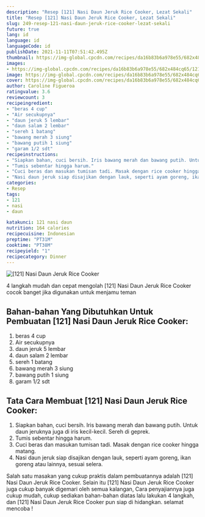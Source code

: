 ```yaml
---
description: "Resep [121] Nasi Daun Jeruk Rice Cooker, Lezat Sekali"
title: "Resep [121] Nasi Daun Jeruk Rice Cooker, Lezat Sekali"
slug: 249-resep-121-nasi-daun-jeruk-rice-cooker-lezat-sekali
future: true
lang: id
language: id
languageCode: id
publishDate: 2021-11-11T07:51:42.495Z 
thumbnail: https://img-global.cpcdn.com/recipes/da16b83b6a978e55/682x484cq65/121-nasi-daun-jeruk-rice-cooker-foto-resep-utama.png
images:
- https://img-global.cpcdn.com/recipes/da16b83b6a978e55/682x484cq65/121-nasi-daun-jeruk-rice-cooker-foto-resep-utama.png
image: https://img-global.cpcdn.com/recipes/da16b83b6a978e55/682x484cq65/121-nasi-daun-jeruk-rice-cooker-foto-resep-utama.png
cover: https://img-global.cpcdn.com/recipes/da16b83b6a978e55/682x484cq65/121-nasi-daun-jeruk-rice-cooker-foto-resep-utama.png
author: Caroline Figueroa
ratingvalue: 3.6
reviewcount: 3
recipeingredient:
- "beras 4 cup"
- "Air secukupnya"
- "daun jeruk 5 lembar"
- "daun salam 2 lembar"
- "sereh 1 batang"
- "bawang merah 3 siung"
- "bawang putih 1 siung"
- "garam 1/2 sdt"
recipeinstructions:
- "Siapkan bahan, cuci bersih. Iris bawang merah dan bawang putih. Untuk daun jeruknya juga di iris kecil-kecil. Sereh di geprek."
- "Tumis sebentar hingga harum."
- "Cuci beras dan masukan tumisan tadi. Masak dengan rice cooker hingga matang."
- "Nasi daun jeruk siap disajikan dengan lauk, seperti ayam goreng, ikan goreng atau lainnya, sesuai selera."
categories:
- Resep
tags:
- 121
- nasi
- daun

katakunci: 121 nasi daun 
nutrition: 164 calories
recipecuisine: Indonesian
preptime: "PT31M"
cooktime: "PT38M"
recipeyield: "1"
recipecategory: Dinner
---
```



![[121] Nasi Daun Jeruk Rice Cooker](https://img-global.cpcdn.com/recipes/da16b83b6a978e55/682x484cq65/121-nasi-daun-jeruk-rice-cooker-foto-resep-utama.png)

4 langkah mudah dan cepat mengolah  [121] Nasi Daun Jeruk Rice Cooker cocok banget jika digunakan untuk menjamu teman

<!--inarticleads1-->

## Bahan-bahan Yang Dibutuhkan Untuk Pembuatan [121] Nasi Daun Jeruk Rice Cooker:

1. beras 4 cup
1. Air secukupnya
1. daun jeruk 5 lembar
1. daun salam 2 lembar
1. sereh 1 batang
1. bawang merah 3 siung
1. bawang putih 1 siung
1. garam 1/2 sdt



<!--inarticleads2-->

## Tata Cara Membuat [121] Nasi Daun Jeruk Rice Cooker:

1. Siapkan bahan, cuci bersih. Iris bawang merah dan bawang putih. Untuk daun jeruknya juga di iris kecil-kecil. Sereh di geprek.
1. Tumis sebentar hingga harum.
1. Cuci beras dan masukan tumisan tadi. Masak dengan rice cooker hingga matang.
1. Nasi daun jeruk siap disajikan dengan lauk, seperti ayam goreng, ikan goreng atau lainnya, sesuai selera.




Salah satu masakan yang cukup praktis dalam pembuatannya adalah  [121] Nasi Daun Jeruk Rice Cooker. Selain itu  [121] Nasi Daun Jeruk Rice Cooker  juga cukup banyak digemari oleh semua kalangan, Cara penyajiannya juga cukup mudah, cukup sediakan bahan-bahan diatas lalu lakukan 4 langkah, dan  [121] Nasi Daun Jeruk Rice Cooker  pun siap di hidangkan. selamat mencoba !
